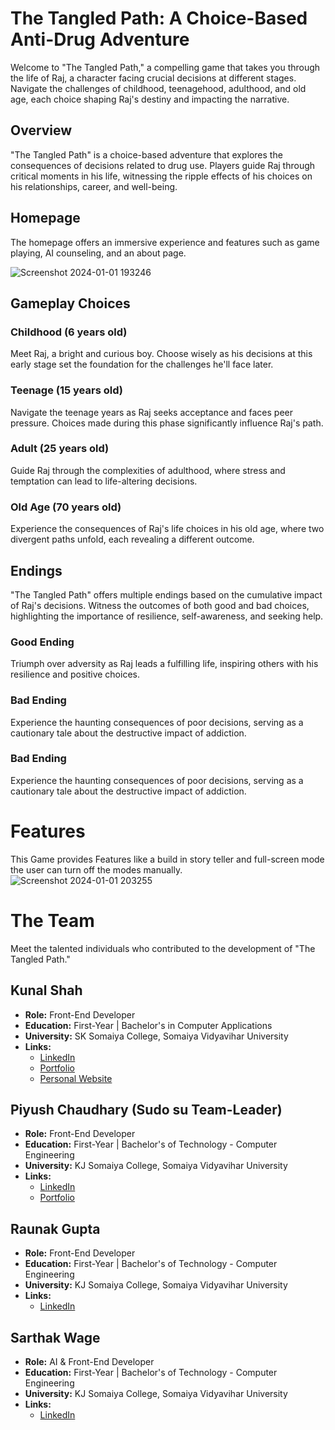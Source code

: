 # The Tangled Path: A Choice-Based Anti-Drug Adventure

Welcome to "The Tangled Path," a compelling game that takes you through the life of Raj, a character facing crucial decisions at different stages. Navigate the challenges of childhood, teenagehood, adulthood, and old age, each choice shaping Raj's destiny and impacting the narrative.

## Overview

"The Tangled Path" is a choice-based adventure that explores the consequences of decisions related to drug use. Players guide Raj through critical moments in his life, witnessing the ripple effects of his choices on his relationships, career, and well-being.
## Homepage
The homepage offers an immersive experience and features such as game playing, AI counseling, and an about page. 

![Screenshot 2024-01-01 193246](https://github.com/SW42-kj/Team-sudo/assets/145698916/228556e0-0f6c-4720-bed3-15bb6be41dcf)


## Gameplay Choices

### Childhood (6 years old)

Meet Raj, a bright and curious boy. Choose wisely as his decisions at this early stage set the foundation for the challenges he'll face later.

### Teenage (15 years old)

Navigate the teenage years as Raj seeks acceptance and faces peer pressure. Choices made during this phase significantly influence Raj's path.

### Adult (25 years old)

Guide Raj through the complexities of adulthood, where stress and temptation can lead to life-altering decisions.

### Old Age (70 years old)

Experience the consequences of Raj's life choices in his old age, where two divergent paths unfold, each revealing a different outcome.

## Endings

"The Tangled Path" offers multiple endings based on the cumulative impact of Raj's decisions. Witness the outcomes of both good and bad choices, highlighting the importance of resilience, self-awareness, and seeking help.

### Good Ending

Triumph over adversity as Raj leads a fulfilling life, inspiring others with his resilience and positive choices.

### Bad Ending

Experience the haunting consequences of poor decisions, serving as a cautionary tale about the destructive impact of addiction.


### Bad Ending

Experience the haunting consequences of poor decisions, serving as a cautionary tale about the destructive impact of addiction.

# Features 
This Game provides Features like a build in story teller and full-screen mode the user can turn off the modes manually. 
![Screenshot 2024-01-01 203255](https://github.com/SW42-kj/Team-sudo/assets/145698916/5f84acc5-2bff-43cb-9d1c-bedcd6383355)

# The Team

Meet the talented individuals who contributed to the development of "The Tangled Path."

## Kunal Shah

- **Role:** Front-End Developer
- **Education:** First-Year | Bachelor's in Computer Applications
- **University:** SK Somaiya College, Somaiya Vidyavihar University
- **Links:**
  - [LinkedIn](https://www.linkedin.com/in/kunal-shah)
  - [Portfolio](https://portfolio.example.com)
  - [Personal Website](https://kunalshah.example.com)

## Piyush Chaudhary (Sudo su Team-Leader)

- **Role:** Front-End Developer
- **Education:** First-Year | Bachelor's of Technology - Computer Engineering
- **University:** KJ Somaiya College, Somaiya Vidyavihar University
- **Links:**
  - [LinkedIn](https://www.linkedin.com/in/piyush-chaudhary)
  - [Portfolio](https://portfolio.example.com)

## Raunak Gupta

- **Role:** Front-End Developer
- **Education:** First-Year | Bachelor's of Technology - Computer Engineering
- **University:** KJ Somaiya College, Somaiya Vidyavihar University
- **Links:**
  - [LinkedIn](https://www.linkedin.com/in/raunak-gupta)

## Sarthak Wage

- **Role:** AI & Front-End Developer
- **Education:** First-Year | Bachelor's of Technology - Computer Engineering
- **University:** KJ Somaiya College, Somaiya Vidyavihar University
- **Links:**
  - [LinkedIn](https://www.linkedin.com/in/sarthak-wage)
